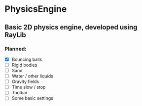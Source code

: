 # PhysicsEngine
## Basic 2D physics engine, developed using RayLib
### Planned:
- [x] Bouncing balls
- [ ] Rigid bodies
- [ ] Sand
- [ ] Water / other liquids
- [ ] Gravity fields
- [ ] Time slow / stop
- [ ] Toolbar
- [ ] Some basic settings
